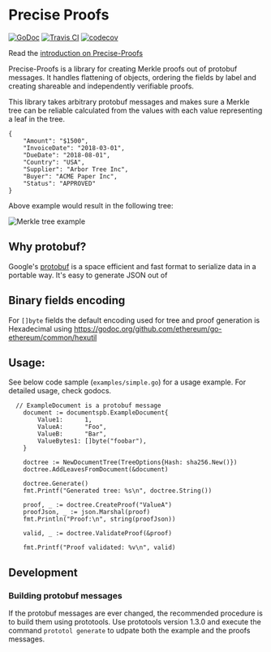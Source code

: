 Precise Proofs
==============
[![GoDoc](https://godoc.org/github.com/centrifuge/precise-proofs/proofs?status.svg)](https://godoc.org/github.com/centrifuge/precise-proofs/proofs)
[![Travis CI](https://api.travis-ci.org/centrifuge/precise-proofs.svg?branch=master)](https://travis-ci.org/centrifuge/precise-proofs)
[![codecov](https://codecov.io/gh/centrifuge/precise-proofs/branch/master/graph/badge.svg)](https://codecov.io/gh/centrifuge/precise-proofs)

Read the [introduction on Precise-Proofs](https://medium.com/centrifuge/introducing-precise-proofs-create-validate-field-level-merkle-proofs-a31af9220df0)

Precise-Proofs is a library for creating Merkle proofs out of protobuf messages. It
handles flattening of objects, ordering the fields by label and creating shareable and
independently verifiable proofs.

This library takes arbitrary protobuf messages and makes sure a Merkle tree can be reliable calculated
from the values with each value representing a leaf in the tree.
```js,
{
    "Amount": "$1500",
    "InvoiceDate": "2018-03-01",
    "DueDate": "2018-08-01",
    "Country": "USA",
    "Supplier": "Arbor Tree Inc",
    "Buyer": "ACME Paper Inc",
    "Status": "APPROVED"
}
```

Above example would result in the following tree:

![Merkle tree example](https://raw.githubusercontent.com/centrifuge/precise-proofs/master/docs/tree.png)

## Why protobuf?

Google's [protobuf](https://developers.google.com/protocol-buffers/docs/gotutorial) is a space efficient and fast format
to serialize data in a portable way. It's easy to generate JSON out of

## Binary fields encoding
For `[]byte` fields the default encoding used for tree and proof generation is Hexadecimal using https://godoc.org/github.com/ethereum/go-ethereum/common/hexutil

## Usage:

See below code sample (`examples/simple.go`) for a usage example. For detailed usage, check godocs.

```go,
  // ExampleDocument is a protobuf message
	document := documentspb.ExampleDocument{
		Value1:      1,
		ValueA:      "Foo",
		ValueB:      "Bar",
		ValueBytes1: []byte("foobar"),
	}

	doctree := NewDocumentTree(TreeOptions{Hash: sha256.New()})
	doctree.AddLeavesFromDocument(&document)

	doctree.Generate()
	fmt.Printf("Generated tree: %s\n", doctree.String())

	proof, _ := doctree.CreateProof("ValueA")
	proofJson, _ := json.Marshal(proof)
	fmt.Println("Proof:\n", string(proofJson))

	valid, _ := doctree.ValidateProof(&proof)

	fmt.Printf("Proof validated: %v\n", valid)
```

## Development
### Building protobuf messages
If the protobuf messages are ever changed, the recommended procedure is to build them using prototools. Use
prototools version 1.3.0 and execute the command `prototol generate` to udpate both the example and the proofs
messages.


